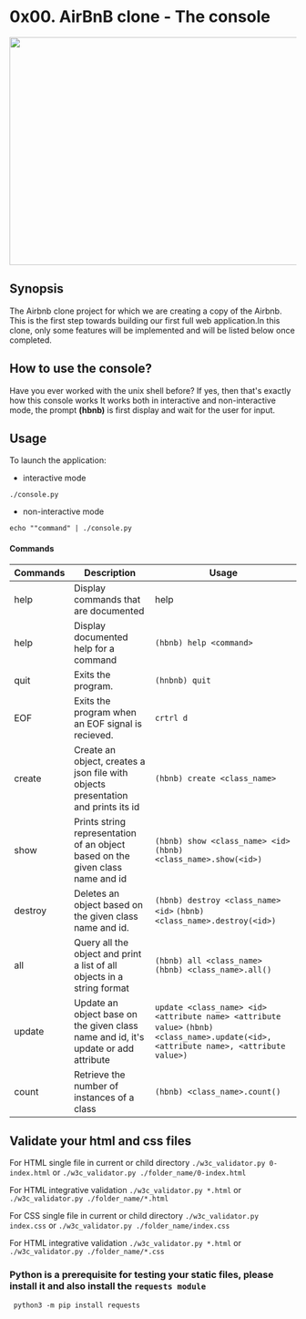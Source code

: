 # 0x00. AirBnB clone - The console

<img src="airbnb.png" width="1000" height="400"/>

## Synopsis

The Airbnb clone project for which we are creating a copy of the Airbnb. This is the first step towards building our
first full web application.In this clone, only some features will be implemented and will be
listed below once completed.

## How to use the console?
Have you ever worked with the unix shell before? If yes, then that's exactly how this console works
It works both in interactive and non-interactive mode, the prompt **(hbnb)** is first display and 
wait for the user for input.

## Usage
To launch the application:
 - interactive mode

```./console.py```

 - non-interactive mode

```echo ""command" | ./console.py```



#### Commands
Commands | Description                                                                       | Usage                                  
------- |-----------------------------------------------------------------------------------|----------------------------------------
help | Display commands that are documented                                              | help                                   
help | Display documented help for a command                                             | ```(hbnb) help <command>```            
quit | Exits the program.                                                                | ```(hnbnb) quit```                     
EOF  | Exits the program when an EOF signal is recieved.                                 | ```crtrl d```                          
create | Create an object, creates a json file with objects presentation and prints its id | ```(hbnb) create <class_name>```       
show | Prints string representation of an object based on the given class name and id    | ```(hbnb) show <class_name> <id>```  ```(hbnb) <class_name>.show(<id>)```   
destroy | Deletes an object based on the given class name and id.                           | ```(hbnb) destroy <class_name> <id>``` ```(hbnb) <class_name>.destroy(<id>)```                
all | Query all the object and print a list of all objects in a string format           | ```(hbnb) all <class_name>```   ```(hbnb) <class_name>.all()```                                                        
update | Update an object base on the given class name and id, it's update or add attribute | ```update <class_name> <id> <attribute name> <attribute value>```  ```(hbnb) <class_name>.update(<id>, <attribute name>, <attribute value>)```                      
count | Retrieve the number of instances of a class                                       | ```(hbnb) <class_name>.count()```                                                       

## Validate your html and css files

For HTML single file in current or child directory
```./w3c_validator.py 0-index.html``` or ```./w3c_validator.py ./folder_name/0-index.html``` 

For HTML integrative validation
```./w3c_validator.py *.html``` or ```./w3c_validator.py ./folder_name/*.html```

For CSS single file in current or child directory
```./w3c_validator.py index.css``` or ```./w3c_validator.py ./folder_name/index.css``` 

For HTML integrative validation
```./w3c_validator.py *.html``` or ```./w3c_validator.py ./folder_name/*.css```

### Python is a prerequisite for testing your static files, please install it and also install the ```requests module```
``` python3 -m pip install requests```
